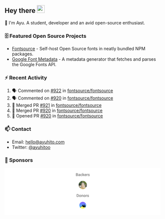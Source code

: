 ## Hey there <img src="https://media.giphy.com/media/hvRJCLFzcasrR4ia7z/giphy.gif" width="25" height="25">

📝 I'm Ayu. A student, developer and an avid open-source enthusiast.

### 🗄 Featured Open Source Projects

- [Fontsource](https://github.com/fontsource/fontsource) - Self-host Open Source fonts in neatly bundled NPM packages.
- [Google Font Metadata](https://github.com/fontsource/google-font-metadata) - A metadata generator that fetches and parses the Google Fonts API.

### ⚡ Recent Activity

<!--START_SECTION:activity-->

1. 🗣 Commented on [#922](https://github.com/fontsource/fontsource/issues/922#issuecomment-1862860552) in [fontsource/fontsource](https://github.com/fontsource/fontsource)
2. 🗣 Commented on [#920](https://github.com/fontsource/fontsource/pull/920#issuecomment-1858571402) in [fontsource/fontsource](https://github.com/fontsource/fontsource)
3. 🎉 Merged PR [#921](https://github.com/fontsource/fontsource/pull/921) in [fontsource/fontsource](https://github.com/fontsource/fontsource)
4. 🎉 Merged PR [#920](https://github.com/fontsource/fontsource/pull/920) in [fontsource/fontsource](https://github.com/fontsource/fontsource)
5. 💪 Opened PR [#920](https://github.com/fontsource/fontsource/pull/920) in [fontsource/fontsource](https://github.com/fontsource/fontsource)
<!--END_SECTION:activity-->

### 📫 Contact

- Email: hello@ayuhito.com
- Twitter: [@ayuhitoo](https://twitter.com/ayuhitoo)

### :sparkling_heart: Sponsors

<p align="center">
  <a href="https://cdn.jsdelivr.net/gh/ayuhito/ayuhito/sponsors.svg">
    <img src='https://raw.githubusercontent.com/ayuhito/ayuhito/master/sponsors.svg'/>
  </a>
</p>
